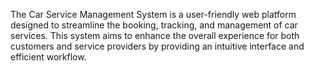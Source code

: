 The Car Service Management System is a user-friendly web platform designed to streamline the booking, tracking, and management of car services. This system aims to enhance the overall experience for both customers and service providers by providing an intuitive interface and efficient workflow.
